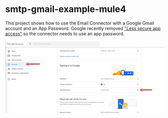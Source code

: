 # smtp-gmail-example-mule4

This project shows how to use the Email Connector with a Google Gmail account and an App Password. Google recently removed ["Less secure app access"](https://support.google.com/accounts/answer/6010255?hl=en#zippy=%2Cif-less-secure-app-access-is-on-for-your-account) so the connector needs to use an app password.
 
<img src="https://github.com/djuang1/smtp-gmail-example-mule4/blob/main/docs/google-account0.png?raw=true"/>